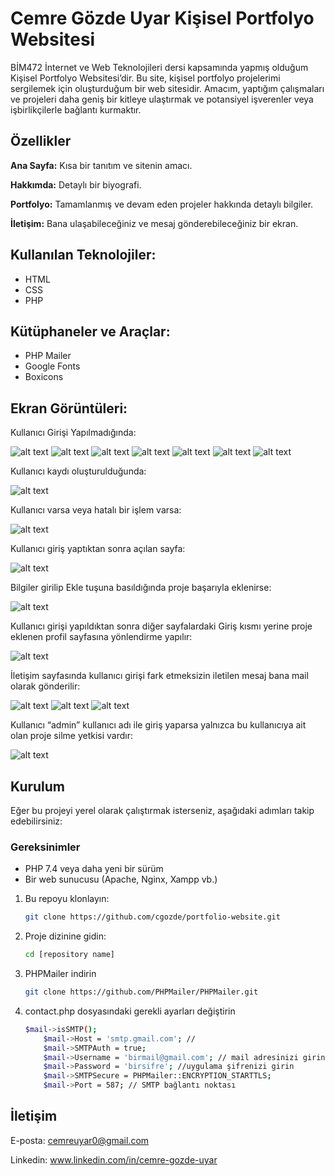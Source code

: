 # Cemre Gözde Uyar Kişisel Portfolyo  Websitesi

BİM472 İnternet ve Web Teknolojileri dersi kapsamında yapmış olduğum Kişisel Portfolyo Websitesi’dir.
Bu site, kişisel portfolyo projelerimi sergilemek için oluşturduğum bir web sitesidir. Amacım, yaptığım çalışmaları ve projeleri daha geniş bir kitleye ulaştırmak ve potansiyel işverenler veya işbirlikçilerle bağlantı kurmaktır.

## Özellikler
**Ana Sayfa:** Kısa bir tanıtım ve sitenin amacı.

**Hakkımda:** Detaylı bir biyografi.

**Portfolyo:** Tamamlanmış ve devam eden projeler hakkında detaylı bilgiler.

**İletişim:** Bana ulaşabileceğiniz ve mesaj gönderebileceğiniz bir ekran.

## Kullanılan Teknolojiler:
-	HTML
-	CSS
-	PHP

## Kütüphaneler ve Araçlar:
-	PHP Mailer
-	Google Fonts
-	Boxicons

## Ekran Görüntüleri:

Kullanıcı Girişi Yapılmadığında:
 
 ![alt text](/screenshots/image.png)
 ![alt text](/screenshots/image-1.png)
 ![alt text](/screenshots/image-2.png)
 ![alt text](/screenshots/image-3.png)
 ![alt text](/screenshots/image-4.png)
 ![alt text](/screenshots/image-5.png)
 ![alt text](/screenshots/image-6.png)

Kullanıcı kaydı oluşturulduğunda:

![alt text](/screenshots/image-7.png)

Kullanıcı varsa veya hatalı bir işlem varsa:

![alt text](/screenshots/image-8.png)
 
Kullanıcı giriş yaptıktan sonra açılan sayfa:

![alt text](/screenshots/image-9.png)
 
Bilgiler girilip Ekle tuşuna basıldığında proje başarıyla eklenirse:

![alt text](/screenshots/image-10.png)

Kullanıcı girişi yapıldıktan sonra diğer sayfalardaki Giriş kısmı yerine proje eklenen profil sayfasına yönlendirme yapılır:

![alt text](/screenshots/image-11.png)
 
İletişim sayfasında kullanıcı girişi fark etmeksizin iletilen mesaj bana mail olarak gönderilir:

![alt text](/screenshots/image-12.png)
![alt text](/screenshots/image-13.png)
![alt text](/screenshots/image-14.jpg)

Kullanıcı “admin” kullanıcı adı ile giriş yaparsa yalnızca bu kullanıcıya ait olan proje silme yetkisi vardır:

![alt text](/screenshots/image-15.png) 

## Kurulum
Eğer bu projeyi yerel olarak çalıştırmak isterseniz, aşağıdaki adımları takip edebilirsiniz:
### Gereksinimler
- PHP 7.4 veya daha yeni bir sürüm
- Bir web sunucusu (Apache, Nginx, Xampp vb.)

1. Bu repoyu klonlayın:
	```bash
	git clone https://github.com/cgozde/portfolio-website.git
2. Proje dizinine gidin:
	```bash
	cd [repository name]
3. PHPMailer indirin
	```bash
	git clone https://github.com/PHPMailer/PHPMailer.git
4. contact.php dosyasındaki gerekli ayarları değiştirin
	```bash
	$mail->isSMTP();
        $mail->Host = 'smtp.gmail.com'; //
        $mail->SMTPAuth = true;
        $mail->Username = 'birmail@gmail.com'; // mail adresinizi girin
        $mail->Password = 'birsifre'; //uygulama şifrenizi girin
        $mail->SMTPSecure = PHPMailer::ENCRYPTION_STARTTLS;
        $mail->Port = 587; // SMTP bağlantı noktası

## İletişim
E-posta: cemreuyar0@gmail.com

Linkedin: www.linkedin.com/in/cemre-gozde-uyar